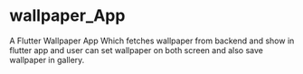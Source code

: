 # wallpaper_App
A Flutter Wallpaper App Which fetches wallpaper from backend and show in flutter app and user can set wallpaper on both screen and also save wallpaper in gallery.
